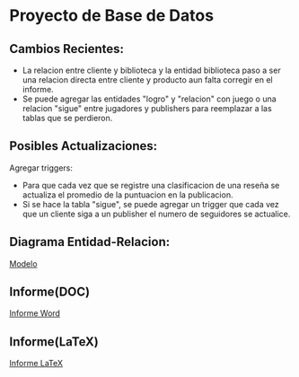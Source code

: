 # Proyecto de Base de Datos

## Cambios Recientes:
- La relacion entre cliente y biblioteca y la entidad biblioteca paso a ser una relacion directa entre cliente y producto aun falta corregir en el informe.
- Se puede agregar las entidades "logro" y "relacion" con juego o una relacion "sigue" entre jugadores y publishers para reemplazar a las tablas que se perdieron.

## Posibles Actualizaciones:
Agregar triggers:
- Para que cada vez que se registre una clasificacion de una reseña se actualiza el promedio de la puntuacion en la publicacion.
- Si se hace la tabla "sigue", se puede agregar un trigger que cada vez que un cliente siga a un publisher el numero de seguidores se actualice. 

## Diagrama Entidad-Relacion:

[Modelo](https://app.diagrams.net/#G16BmPW1HvCELL1Uj8WHqFot_TiW-7HElW#%7B%22pageId%22%3A%22Y8d_3NL8UVxxHxiU22tO%22%7D)

## Informe(DOC)

[Informe Word](https://docs.google.com/document/d/1B0UvObiQvjm9qSCLYBCNlkPJNiFwswfPPvivqPRfANk/edit)

## Informe(LaTeX)

[Informe LaTeX](https://www.overleaf.com/project/664813a62f1a4bf373ee2830)
